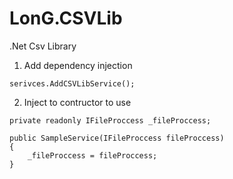 # LonG.CSVLib
.Net Csv Library

1. Add dependency injection
```
serivces.AddCSVLibService();
```

2. Inject to contructor to use
```
private readonly IFileProccess _fileProccess;

public SampleService(IFileProccess fileProccess)
{
	_fileProccess = fileProccess;
}
```